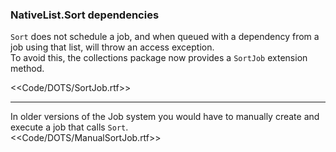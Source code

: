 ### NativeList.Sort dependencies
`Sort` does not schedule a job, and when queued with a dependency from a job using that list, will throw an access exception.  
To avoid this, the collections package now provides a `SortJob` extension method.  

<<Code/DOTS/SortJob.rtf>>

---  

In older versions of the Job system you would have to manually create and execute a job that calls `Sort`.  
<<Code/DOTS/ManualSortJob.rtf>>  